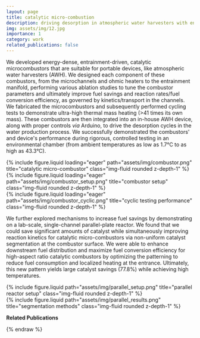 ```yaml
---
layout: page
title: catalytic micro-combustion
description: driving desorption in atmospheric water harvesters with energy-dense, autothermal combustion
img: assets/img/12.jpg
importance: 1
category: work
related_publications: false
---
```


We developed energy-dense, entrainment-driven, catalytic microcombustors that are suitable for portable devices, like atmospheric water harvesters (AWH). We designed each component of these combustors, from the microchannels and ohmic heaters to the entrainment manifold, performing various ablation studies to tune the combustor parameters and ultimately improve fuel savings and reaction rates/fuel conversion efficiency, as governed by kinetics/transport in the channels. We fabricated the microcombustors and subsequently performed cycling tests to demonstrate ultra-high thermal mass heating (>41 times its own mass). These combustors are then integrated into an in-house AWH device, along with proper controls *via* Arduino, to drive the desorption cycles in the water production process. We successfully demonstrated the combustors' and device's performance during rigorous, controlled testing in an environmental chamber (from ambient temperatures as low as 1.7°C to as high as 43.3°C). 

<div class="row">
    <div class="col-sm mt-3 mt-md-0">
        {% include figure.liquid loading="eager" path="assets/img/combustor.png" title="catalytic micro-combustor" class="img-fluid rounded z-depth-1" %}
    </div>
</div>

<div class="row">
    <div class="col-sm mt-3 mt-md-0">
        {% include figure.liquid loading="eager" path="assets/img/combustor_setup.png" title="combustor setup" class="img-fluid rounded z-depth-1" %}
    </div>
    <div class="col-sm mt-3 mt-md-0">
        {% include figure.liquid loading="eager" path="assets/img/combustor_cyclic.png" title="cyclic testing performance" class="img-fluid rounded z-depth-1" %}
    </div>
</div>

We further explored mechanisms to increase fuel savings by demonstrating on a lab-scale, single-channel parallel-plate reactor. We found that we could save significant amounts of catalyst while simultaneously improving reaction kinetics for catalytic micro-combustors via non-uniform catalyst segmentation at the combustor surface. We were able to enhance downstream fuel distribution and maximize fuel conversion efficiency for high-aspect ratio catalytic combustors by optimizing the patterning to reduce fuel consumption and localized heating at the entrance. Ultimately, this new pattern yields large catalyst savings (77.8%) while achieving high temperatures.

<div class="row justify-content-sm-center">
    <div class="col-sm-8 mt-3 mt-md-0">
        {% include figure.liquid path="assets/img/parallel_setup.png" title="parallel reactor setup" class="img-fluid rounded z-depth-1" %}
    </div>
    <div class="col-sm-4 mt-3 mt-md-0">
        {% include figure.liquid path="assets/img/parallel_results.png" title="segmentation methods" class="img-fluid rounded z-depth-1" %}
    </div>
</div>

**Related Publications**


{% endraw %}
